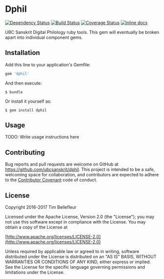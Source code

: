 # Dphil

[![Dependency Status](https://gemnasium.com/badges/github.com/ubcsanskrit/dphil.svg)](https://gemnasium.com/github.com/ubcsanskrit/dphil)
[![Build Status](https://travis-ci.org/ubcsanskrit/dphil.svg?branch=master)](https://travis-ci.org/ubcsanskrit/dphil)
[![Coverage Status](https://coveralls.io/repos/github/ubcsanskrit/dphil/badge.svg?branch=master)](https://coveralls.io/github/ubcsanskrit/dphil?branch=master)
[![Inline docs](http://inch-ci.org/github/ubcsanskrit/dphil.svg?branch=master)](http://inch-ci.org/github/ubcsanskrit/dphil)

UBC Sanskrit Digital Philology ruby tools. This gem will eventually be broken apart into individual component gems.

## Installation

Add this line to your application's Gemfile:

```ruby
gem 'dphil'
```

And then execute:

    $ bundle

Or install it yourself as:

    $ gem install dphil

## Usage

TODO: Write usage instructions here

## Contributing

Bug reports and pull requests are welcome on GitHub at https://github.com/ubcsanskrit/dphil. This project is intended to be a safe, welcoming space for collaboration, and contributors are expected to adhere to the [Contributor Covenant](http://contributor-covenant.org) code of conduct.


## License

Copyright 2016-2017 Tim Bellefleur

Licensed under the Apache License, Version 2.0 (the "License");
you may not use this software except in compliance with the License.
You may obtain a copy of the License at

[http://www.apache.org/licenses/LICENSE-2.0](http://www.apache.org/licenses/LICENSE-2.0)

Unless required by applicable law or agreed to in writing, software
distributed under the License is distributed on an "AS IS" BASIS,
WITHOUT WARRANTIES OR CONDITIONS OF ANY KIND, either express or implied.
See the License for the specific language governing permissions and
limitations under the License.
